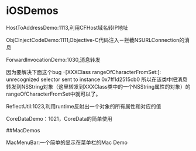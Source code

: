 # iOSDemos
HostToAddressDemo:1113,利用CFHost域名转IP地址

ObjCInjectCodeDemo:1111,Objective-C代码注入－拦截NSURLConnection的消息

ForwardInvocationDemo:1030,消息转发

因为要解决下面这个bug
-[XXXClass rangeOfCharacterFromSet:]: unrecognized selector sent to instance 0x7ff1d2515cb0
所以在该类中把消息转发到NSString对象（这里转发到XXXClass类中的一个NSString属性的对象）的rangeOfCharacterFromSet中就可以了。

ReflectUtil:1023,利用runtime反射出一个对象的所有属性和对应的值

CoreDataDemo：1021，CoreData的简单使用

##MacDemos

MacMenuBar:一个简单的显示在菜单栏的Mac Demo

